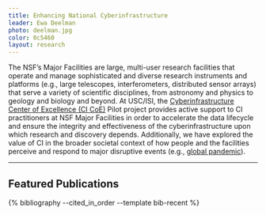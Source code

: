 ```yaml
---
title: Enhancing National Cyberinfrastructure
leader: Ewa Deelman
photo: deelman.jpg
color: 0c5460
layout: research
---
```


The NSF’s Major Facilities are large, multi-user research facilities that
operate and manage sophisticated and diverse research instruments and
platforms (e.g., large telescopes, interferometers, distributed sensor
arrays) that serve a variety of scientific disciplines, from astronomy
and physics to geology and biology and beyond. At USC/ISI, the
[Cyberinfrastructure Center of Excellence (CI CoE)](https://cicoe-pilot.org)
Pilot project provides active support to CI practitioners at NSF Major
Facilities in order to accelerate the data lifecycle and ensure the
integrity and effectiveness of the cyberinfrastructure upon which research
and discovery depends. Additionally, we have explored the value of CI in
the broader societal context of how people and the facilities perceive
and respond to major disruptive events (e.g.,
[global pandemic](https://ci4resilience.org)).

----

## Featured Publications

<div style="display: none">
    {% cite deelman-escience-2019 %}
</div>
{% bibliography --cited_in_order --template bib-recent %}
